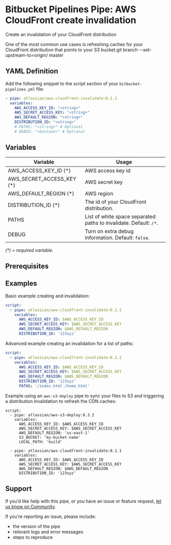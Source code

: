 # Bitbucket Pipelines Pipe: AWS CloudFront create invalidation

Create an invalidation of your CloudFront distribution

One of the most common use cases is refreshing caches for your CloudFront distribution that points to your S3 bucket.git branch --set-upstream-to=origin/<branch> master

## YAML Definition

Add the following snippet to the script section of your `bitbucket-pipelines.yml` file:

```yaml
- pipe: atlassian/aws-cloudfront-invalidate:0.1.1
  variables:
    AWS_ACCESS_KEY_ID: "<string>"
    AWS_SECRET_ACCESS_KEY: "<string>"
    AWS_DEFAULT_REGION: "<string>"
    DISTRIBUTION_ID: "<string>"
    # PATHS: "<string>" # Optional
    # DEBUG: "<boolean>" # Optional
```
## Variables

| Variable              | Usage                                                       |
| --------------------- | ----------------------------------------------------------- |
| AWS_ACCESS_KEY_ID (*) | AWS access key id |
| AWS_SECRET_ACCESS_KEY (*) | AWS secret key |
| AWS_DEFAULT_REGION (*) | AWS region |
| DISTRIBUTION_ID (*)   | The id of your CloudFront distribution. |
| PATHS                   | List of white space separated paths to invalidate. Default: `/*`.|
| DEBUG                 | Turn on extra debug information. Default: `false`. |

_(*) = required variable._

## Prerequisites


## Examples

Basic example creating and invalidation:

```yaml
script:
  - pipe: atlassian/aws-cloudfront-invalidate:0.1.1
    variables:
      AWS_ACCESS_KEY_ID: $AWS_ACCESS_KEY_ID
      AWS_SECRET_ACCESS_KEY: $AWS_SECRET_ACCESS_KEY
      AWS_DEFAULT_REGION: $AWS_DEFAULT_REGION
      DISTRIBUTION_ID: '123xyz'
```

Advanced example creating an invalidation for a list of paths:

```yaml
script:
  - pipe: atlassian/aws-cloudfront-invalidate:0.1.1
    variables:
      AWS_ACCESS_KEY_ID: $AWS_ACCESS_KEY_ID
      AWS_SECRET_ACCESS_KEY: $AWS_SECRET_ACCESS_KEY
      AWS_DEFAULT_REGION: $AWS_DEFAULT_REGION
      DISTRIBUTION_ID: '123xyz'
      PATHS: '/index.html /home.html'
```

Example using an `aws-s3-deploy` pipe to sync your files to S3 and triggering a distribution invalidation to refresh the CDN caches:
```
script:
  - pipe: atlassian/aws-s3-deploy:0.3.2
    variables:
      AWS_ACCESS_KEY_ID: $AWS_ACCESS_KEY_ID
      AWS_SECRET_ACCESS_KEY: $AWS_SECRET_ACCESS_KEY
      AWS_DEFAULT_REGION: 'us-east-1'
      S3_BUCKET: 'my-bucket-name'
      LOCAL_PATH: 'build'

  - pipe: atlassian/aws-cloudfront-invalidate:0.1.1
    variables:
      AWS_ACCESS_KEY_ID: $AWS_ACCESS_KEY_ID
      AWS_SECRET_ACCESS_KEY: $AWS_SECRET_ACCESS_KEY
      AWS_DEFAULT_REGION: $AWS_DEFAULT_REGION
      DISTRIBUTION_ID: '123xyz'
```
## Support
If you’d like help with this pipe, or you have an issue or feature request, [let us know on Community](https://community.atlassian.com/t5/forums/postpage/choose-node/true/interaction-style/qanda?add-tags=bitbucket-pipelines,pipes).

If you’re reporting an issue, please include:

- the version of the pipe
- relevant logs and error messages
- steps to reproduce
